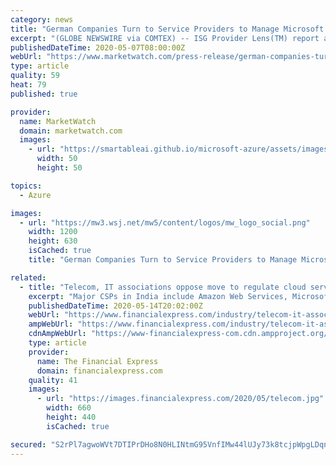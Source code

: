 ```yaml
---
category: news
title: "German Companies Turn to Service Providers to Manage Microsoft Product Suite"
excerpt: "(GLOBE NEWSWIRE via COMTEX) -- ISG Provider Lens(TM) report also finds growing interest in Microsoft Azure cloud solutions among German"
publishedDateTime: 2020-05-07T08:00:00Z
webUrl: "https://www.marketwatch.com/press-release/german-companies-turn-to-service-providers-to-manage-microsoft-product-suite-2020-05-07"
type: article
quality: 59
heat: 79
published: true

provider:
  name: MarketWatch
  domain: marketwatch.com
  images:
    - url: "https://smartableai.github.io/microsoft-azure/assets/images/organizations/marketwatch.com-50x50.jpg"
      width: 50
      height: 50

topics:
  - Azure

images:
  - url: "https://mw3.wsj.net/mw5/content/logos/mw_logo_social.png"
    width: 1200
    height: 630
    isCached: true
    title: "German Companies Turn to Service Providers to Manage Microsoft Product Suite"

related:
  - title: "Telecom, IT associations oppose move to regulate cloud service providers"
    excerpt: "Major CSPs in India include Amazon Web Services, Microsoft Azure, VMware, Google compute engine, Netmagic, Red Hat, Salesforce and Zoho."
    publishedDateTime: 2020-05-14T20:02:00Z
    webUrl: "https://www.financialexpress.com/industry/telecom-it-associations-oppose-move-to-regulate-cloud-service-providers/1959362/"
    ampWebUrl: "https://www.financialexpress.com/industry/telecom-it-associations-oppose-move-to-regulate-cloud-service-providers/1959362/lite/"
    cdnAmpWebUrl: "https://www-financialexpress-com.cdn.ampproject.org/c/s/www.financialexpress.com/industry/telecom-it-associations-oppose-move-to-regulate-cloud-service-providers/1959362/lite/"
    type: article
    provider:
      name: The Financial Express
      domain: financialexpress.com
    quality: 41
    images:
      - url: "https://images.financialexpress.com/2020/05/telecom.jpg"
        width: 660
        height: 440
        isCached: true

secured: "S2rPl7agwoWVt7DTIPrDHo8N0HLINtmG95VnfIMw44lUJy73k8tcjpWpgLDqntphPzWohopxusR9MH1gm3HRLRR0Fj+OdRs/yDan3ddySm6Z1i0D76PA0nBJ8RXwI/sx0cRtevcc76tbBm4GbMrFqsxemc0q0yT3iAGpOM4RQ1eVkRkFNuZYbyZgBsjYb/xiF8Q+Eh9YEp9Nnhn3BxRR/fmKYt76ckXZSwLKwcvL2xANV2pz6TEbBFb3RPfvkUn/DTEW/BEmHChlWTVqJu/vHiwTQmIEK2wD/WaHmvKIdQaCV7mjVtCjW9ACBkIA+M8Q;wJ6oCX57LkACJy7hxrDJXQ=="
---
```


